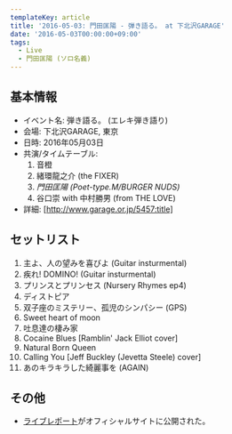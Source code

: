 ```yaml
---
templateKey: article
title: '2016-05-03: 門田匡陽 - 弾き語る。 at 下北沢GARAGE'
date: '2016-05-03T00:00:00+09:00'
tags:
  - Live
  - 門田匡陽 (ソロ名義)
---
```

## 基本情報

* イベント名: 弾き語る。 (エレキ弾き語り)
* 会場: 下北沢GARAGE, 東京
* 日時: 2016年05月03日
* 共演/タイムテーブル:
  1. 音橙
  1. 緒環龍之介 (the FIXER)
  1. *門田匡陽 (Poet-type.M/BURGER NUDS)*
  1. 谷口崇 with 中村勝男 (from THE LOVE)
* 詳細: [http://www.garage.or.jp/5457:title]

## セットリスト

1. 主よ、人の望みを喜びよ (Guitar insturmental)
1. 疾れ! DOMINO! (Guitar insturmental)
1. プリンスとプリンセス (Nursery Rhymes ep4)
1. ディストピア
1. 双子座のミステリー、孤児のシンパシー (GPS)
1. Sweet heart of moon
1. 吐息達の棲み家
1. Cocaine Blues [Ramblin' Jack Elliot cover]
1. Natural Born Queen
1. Calling You [Jeff Buckley (Jevetta Steele) cover]
1. あのキラキラした綺麗事を (AGAIN)

## その他

* [ライブレポート](http://ptm-net.com/report/2016/05/03/3839)がオフィシャルサイトに公開された。
